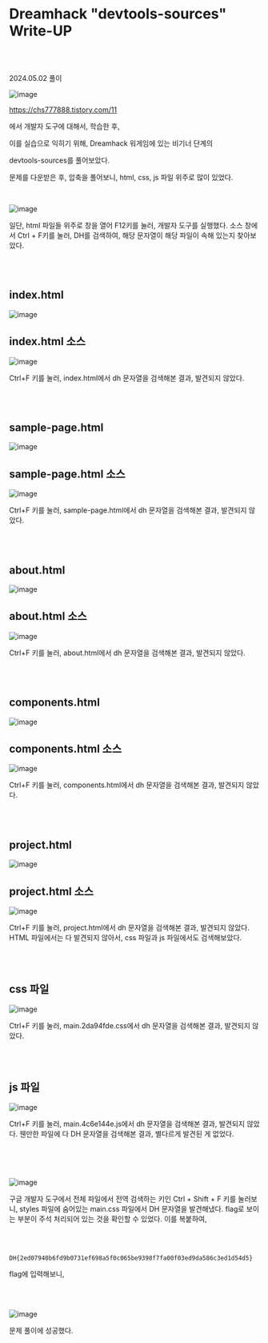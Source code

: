 <!DOCTYPE html>
<html>
<head>
    <link rel="stylesheet" type="text/css" href="style.css">
</head>
<body>
    <h1> Dreamhack "devtools-sources"  Write-UP</h1>
</body>
<br>
<br>
</html>

2024.05.02 풀이

![image](https://github.com/user-attachments/assets/61af0b82-2899-4543-b86e-cb671ec06084)

https://chs777888.tistory.com/11

에서 개발자 도구에 대해서, 학습한 후, 

이를 실습으로 익히기 위해, Dreamhack 워게임에 있는 비기너 단계의 

devtools-sources를 풀어보았다.

문제를 다운받은 후, 압축을 풀어보니, html, css, js 파일 위주로 많이 있었다.
<br>

</br>

![image](https://github.com/user-attachments/assets/5a39ef80-bd07-4f1d-8a75-f3fce2dcefa3)

일단, html 파일들 위주로 창을 열어 F12키를 눌러, 개발자 도구를 실행했다. 
소스 창에서 Ctrl + F키를 눌러, DH를 검색하여, 해당 문자열이 해당 파일이 속해 있는지 찾아보았다.

<br>

</br>

## index.html
![image](https://github.com/user-attachments/assets/dd427b9c-0345-48a5-bcad-a72bcb317824)

## index.html 소스
![image](https://github.com/user-attachments/assets/1ce95e90-ac8e-455e-a7b8-1117a4c28775)

Ctrl+F 키를 눌러, index.html에서 dh 문자열을 검색해본 결과, 발견되지 않았다.

<br>

</br>            

## sample-page.html
![image](https://github.com/user-attachments/assets/527c9b89-dd04-48c4-adf4-56e44788f3cb)

## sample-page.html 소스
 ![image](https://github.com/user-attachments/assets/7c3e21cb-e0e1-44e7-9b87-b1d9bf5b1b01)

Ctrl+F 키를 눌러, sample-page.html에서 dh 문자열을 검색해본 결과, 발견되지 않았다.

<br>

</br> 

## about.html
![image](https://github.com/user-attachments/assets/a04cf1f0-c835-4700-933a-a7bcfaa5e36a)

## about.html 소스
![image](https://github.com/user-attachments/assets/4f15bfa8-874b-4aef-84cb-dc4d469cdc78)

Ctrl+F 키를 눌러, about.html에서 dh 문자열을 검색해본 결과, 발견되지 않았다.

 <br>

</br> 

## components.html
![image](https://github.com/user-attachments/assets/6295c434-f62c-46ca-a3e1-042dd709f7d7)

## components.html 소스
![image](https://github.com/user-attachments/assets/0ffdf14a-befb-4695-b682-88b93557f86d)

Ctrl+F 키를 눌러, components.html에서 dh 문자열을 검색해본 결과, 발견되지 않았다.

<br>

</br> 

## project.html
![image](https://github.com/user-attachments/assets/773fcb88-d506-41a3-8c5f-696386a56e43)

## project.html 소스
![image](https://github.com/user-attachments/assets/9ef869c6-9ea2-497c-8af5-6978b90a89f3)

Ctrl+F 키를 눌러, project.html에서 dh 문자열을 검색해본 결과, 발견되지 않았다.
HTML 파일에서는 다 발견되지 않아서, css 파일과 js 파일에서도 검색해보았다.

<br>

</br>

## css 파일
![image](https://github.com/user-attachments/assets/22e1cf8f-6a6a-45c9-acbe-a585f4832867)

Ctrl+F 키를 눌러, main.2da94fde.css에서 dh 문자열을 검색해본 결과, 발견되지 않았다.

 <br>

</br>

## js 파일
![image](https://github.com/user-attachments/assets/07efef61-b08d-459d-9976-e8b600ce569e)
 
Ctrl+F 키를 눌러, main.4c6e144e.js에서 dh 문자열을 검색해본 결과, 발견되지 않았다.
웬만한 파일에 다 DH 문자열을 검색해본 결과, 별다르게 발견된 게 없었다.
<br>

</br>
 <br>

</br>

![image](https://github.com/user-attachments/assets/9bfff9bd-18c8-4492-9e3a-d9a1dcec828a)

구글 개발자 도구에서 전체 파일에서 전역 검색하는 키인 Ctrl + Shift + F 키를 눌러보니,
styles 파일에 숨어있는 main.css 파일에서 DH 문자열을 발견해냈다.
flag로 보이는 부분이 주석 처리되어 있는 것을 확인할 수 있었다. 이를 복붙하여, 

 <br>

</br>

```
DH{2ed07940b6fd9b0731ef698a5f0c065be9398f7fa00f03ed9da586c3ed1d54d5}
```
 flag에 입력해보니, 

<br>

</br>

![image](https://github.com/user-attachments/assets/3a739211-f412-49b0-94dc-2317485ff5f5)

문제 풀이에 성공했다.
